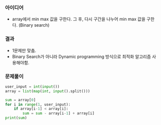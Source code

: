 ### 아이디어
  - array에서 min max 값을 구한다. 그 후, 다시 구간을 나누어 min max 값을 구한다. (Binary search)

### 결과
  - 1문제만 맞춤. 
  - Binary Search가 아니라 Dynamic programming 방식으로 최적화 알고리즘 사용해야함. 

### 문제풀이
```python
user_input = int(input())
array = list(map(int, input().split()))

sum = array[0]
for i in range(1, user_input):
    if array[i-1] < array[i]:
        sum = sum - array[i-1] + array[i]
print(sum)
```
